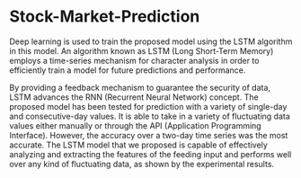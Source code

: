 # Stock-Market-Prediction

Deep learning is used to train the proposed model using the LSTM algorithm in this model. An algorithm known as LSTM (Long Short-Term Memory) employs a time-series mechanism for character analysis in order to efficiently train a model for future predictions and performance.

By providing a feedback mechanism to guarantee the security of data, LSTM advances the RNN (Recurrent Neural Network) concept. The proposed model has been tested for prediction with a variety of single-day and consecutive-day values. It is able to take in a variety of fluctuating data values either manually or through the API (Application Programming Interface). However, the accuracy over a two-day time series was the most accurate. The LSTM model that we proposed is capable of effectively analyzing and extracting the features of the feeding input and performs well over any kind of fluctuating data, as shown by the experimental results.
